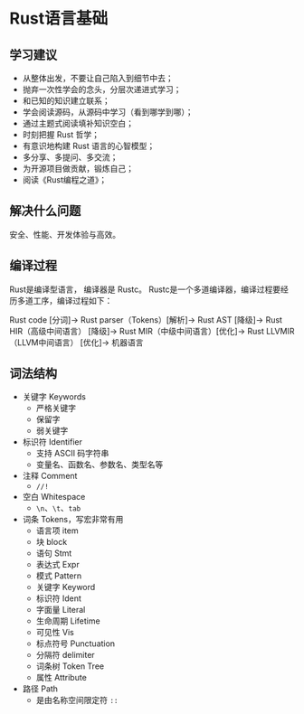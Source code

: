 # Rust语言基础

## 学习建议

- 从整体出发，不要让自己陷入到细节中去；
- 抛弃一次性学会的念头，分层次递进式学习；
- 和已知的知识建立联系；
- 学会阅读源码，从源码中学习（看到哪学到哪）；
- 通过主题式阅读填补知识空白；
- 时刻把握 Rust 哲学；
- 有意识地构建 Rust 语言的心智模型；
- 多分享、多提问、多交流；
- 为开源项目做贡献，锻炼自己；
- 阅读《Rust编程之道》；

## 解决什么问题

安全、性能、开发体验与高效。

## 编译过程

Rust是编译型语言， 编译器是 Rustc。 Rustc是一个多道编译器，编译过程要经历多道工序，编译过程如下：

Rust code [分词]-> Rust parser（Tokens）[解析]-> Rust AST [降级]-> Rust HIR（高级中间语言） [降级]-> Rust MIR（中级中间语言）[优化]-> Rust LLVMIR（LLVM中间语言） [优化]-> 机器语言

## 词法结构

- 关键字 Keywords
  - 严格关键字
  - 保留字
  - 弱关键字
- 标识符 Identifier
  - 支持 ASCII 码字符串
  - 变量名、函数名、参数名、类型名等
- 注释 Comment
  - `//!`
- 空白 Whitespace
  - `\n`、`\t`、`tab`
- 词条 Tokens，写宏非常有用
  - 语言项 item
  - 块 block
  - 语句 Stmt
  - 表达式 Expr
  - 模式 Pattern
  - 关键字 Keyword
  - 标识符 Ident
  - 字面量 Literal
  - 生命周期 Lifetime
  - 可见性 Vis
  - 标点符号 Punctuation
  - 分隔符 delimiter
  - 词条树 Token Tree
  - 属性 Attribute
- 路径 Path
  - 是由名称空间限定符 `::`


